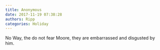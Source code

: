 ```yaml
---
title: Anonymous
date: 2017-11-19 07:38:28
authors: Ripp
categories: Holiday
---
```


 No Way, the do not fear Moore, they are embarrassed and disgusted by him.